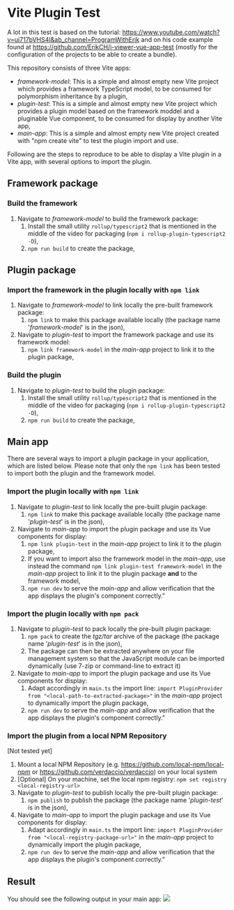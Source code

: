 # Vite Plugin Test
A lot in this test is based on the tutorial: https://www.youtube.com/watch?v=ui717bVHS4I&ab_channel=ProgramWithErik and on his code example found at https://github.com/ErikCH/i-viewer-vue-app-test (mostly for the configuration of the projects to be able to create a bundle).

This repository consists of three Vite apps:
- <i>framework-model</i>: This is a simple and almost empty new Vite project which provides a framework TypeScript model, to be consumed for polymorphism inheritance by a plugin,
- <i>plugin-test</i>: This is a simple and almost empty new Vite project which provides a plugin model based on the framework moddel and a pluginable Vue component, to be consumed for display by another Vite app,
- <i>main-app</i>: This is a simple and almost empty new Vite project created with "npm create vite" to test the plugin import and use.

Following are the steps to reproduce to be able to display a Vite plugin in a Vite app, with several options to import the plugin.

## Framework package

### Build the framework

1. Navigate to <i>framework-model</i> to build the framework package:
    1. Install the small utility `rollup/typescript2` that is mentioned in the middle of the video for packaging (`npm i rollup-plugin-typescript2 -D`),
    1. `npm run build` to create the package,

## Plugin package

### Import the framework in the plugin locally with `npm link`

1. Navigate to <i>framework-model</i> to link locally the pre-built framework package:
    1. `npm link` to make this package available locally (the package name '<i>framework-model</i>' is in the json),
1. Navigate to <i>plugin-test</i> to import the framework package and use its framework model:
    1. `npm link framework-model` in the <i>main-app</i> project to link it to the plugin package,

### Build the plugin

1. Navigate to <i>plugin-test</i> to build the plugin package:
    1. Install the small utility `rollup/typescript2` that is mentioned in the middle of the video for packaging (`npm i rollup-plugin-typescript2 -D`),
    1. `npm run build` to create the package,

## Main app

There are several ways to import a plugin package in your application, which are listed below. Please note that only the `npm link` has been tested to import both the plugin and the framework model.

### Import the plugin locally with `npm link`

1. Navigate to <i>plugin-test</i> to link locally the pre-built plugin package:
    1. `npm link` to make this package available locally (the package name '<i>plugin-test</i>' is in the json),
1. Navigate to <i>main-app</i> to import the plugin package and use its Vue components for display:
    1. `npm link plugin-test` in the <i>main-app</i> project to link it to the plugin package,
    1. If you want to import also the framework model in the <i>main-app</i>, use instead the command `npm link plugin-test framework-model` in the <i>main-app</i> project to link it to the plugin package <b>and</b> to the framework model,
    1. `npm run dev` to serve the <i>main-app</i> and allow verification that the app displays the plugin's component correctly."

### Import the plugin locally with `npm pack`

1. Navigate to <i>plugin-test</i> to pack locally the pre-built plugin package:
    1. `npm pack` to create the <i>tgz/tar</i> archive of the package (the package name '<i>plugin-test</i>' is in the json),
    1. The package can then be extracted anywhere on your file management system so that the JavaScript module can be imported dynamically (use 7-zip or command-line to extract it)
1. Navigate to <i>main-app</i> to import the plugin package and use its Vue components for display:
    1. Adapt accordingly in `main.ts` the import line: `import PluginProvider from "<local-path-to-extracted-package>"` in the <i>main-app</i> project to dynamically import the plugin package,
    1. `npm run dev` to serve the <i>main-app</i> and allow verification that the app displays the plugin's component correctly."

### Import the plugin from a local NPM Repository

[Not tested yet]
1. Mount a local NPM Repository (e.g. https://github.com/local-npm/local-npm or https://github.com/verdaccio/verdaccio) on your local system
1. [Optional] On your machine, set the local npm registry: `npm set registry <local-registry-url>`
1. Navigate to <i>plugin-test</i> to publish locally the pre-built plugin package:
    1. `npm publish` to publish the package (the package name '<i>plugin-test</i>' is in the json),
1. Navigate to <i>main-app</i> to import the plugin package and use its Vue components for display:
    1. Adapt accordingly in `main.ts` the import line: `import PluginProvider from "<local-registry-package-url>"` in the <i>main-app</i> project to dynamically import the plugin package,
    1. `npm run dev` to serve the <i>main-app</i> and allow verification that the app displays the plugin's component correctly."

## Result
You should see the following output in your main app:
<image src="result.png"/>